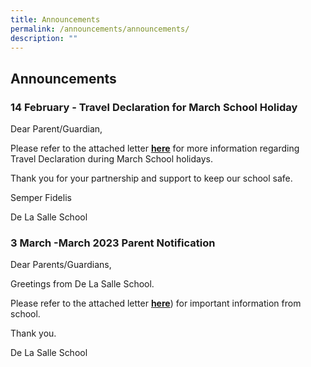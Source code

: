 ```yaml
---
title: Announcements
permalink: /announcements/announcements/
description: ""
---
```

## Announcements

### 14 February - Travel Declaration for March School Holiday


Dear Parent/Guardian,

Please refer to the attached letter [**here**](/files/14%20Feb%202023%20travel%20declaration%20hard%20copy.pdf) for more information regarding Travel Declaration during March School holidays.

Thank you for your partnership and support to keep our school safe.

Semper Fidelis

De La Salle School

### 3 March -March 2023 Parent Notification


Dear Parents/Guardians,

  

Greetings from De La Salle School.

  

Please refer to the attached letter [**here**](/files/3%20Mar%202023%20PN.pdf)) for important information from school. 

  

Thank you.

  

De La Salle School